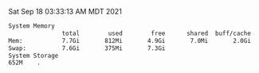 Sat Sep 18 03:33:13 AM MDT 2021
```bash
System Memory
               total        used        free      shared  buff/cache   available
Mem:           7.7Gi       812Mi       4.9Gi       7.0Mi       2.0Gi       6.6Gi
Swap:          7.6Gi       375Mi       7.3Gi
System Storage
652M	.
```
```bash
